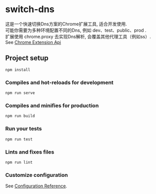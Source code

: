# switch-dns
这是一个快速切换Dns方案的Chrome扩展工具, 适合开发使用.  
可能你需要为多种环境配置不同的Dns, 例如 dev、test、public、prod .  
扩展使用 chrome.proxy 去实现Dns解析, 会覆盖其他代理工具（例如ss）.  
See [Chrome Extension Api](https://developer.chrome.com/extensions/proxy) 


## Project setup
```
npm install
```

### Compiles and hot-reloads for development
```
npm run serve
```

### Compiles and minifies for production
```
npm run build
```

### Run your tests
```
npm run test
```

### Lints and fixes files
```
npm run lint
```

### Customize configuration
See [Configuration Reference](https://cli.vuejs.org/config/).


